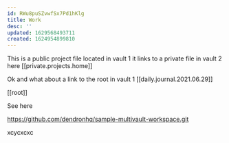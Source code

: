 ```yaml
---
id: RWu8puSZvwfSx7Pd1hKlg
title: Work
desc: ''
updated: 1629568493711
created: 1624954899810
---
```


This is a public project file located in vault 1 it links to a private file in vault 2 here [[private.projects.home]]

Ok and what about a link to the root in vault 1 [[daily.journal.2021.06.29]]



[[root]]


See here 


https://github.com/dendronhq/sample-multivault-workspace.git

xcycxcxc

